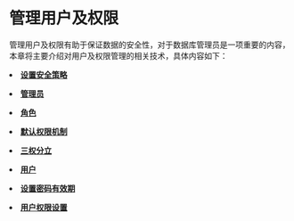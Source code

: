 # 管理用户及权限

管理用户及权限有助于保证数据的安全性，对于数据库管理员是一项重要的内容，本章将主要介绍对用户及权限管理的相关技术，具体内容如下：

<a href="设置安全策略.html"><li>**设置安全策略**</li></a>

<a href="管理员.html"><li>**管理员**</li></a>

<a href="角色.html"><li>**角色**</li></a>

<a href="默认权限机制.html"><li>**默认权限机制**</li></a>

<a href="三权分立.html"><li>**三权分立**</li></a>

<a href="用户.html"><li>**用户**</li></a>

<a href="设置密码有效期.html"><li>**设置密码有效期**</li></a>

<a href="用户权限设置.html"><li>**用户权限设置**</li></a>

